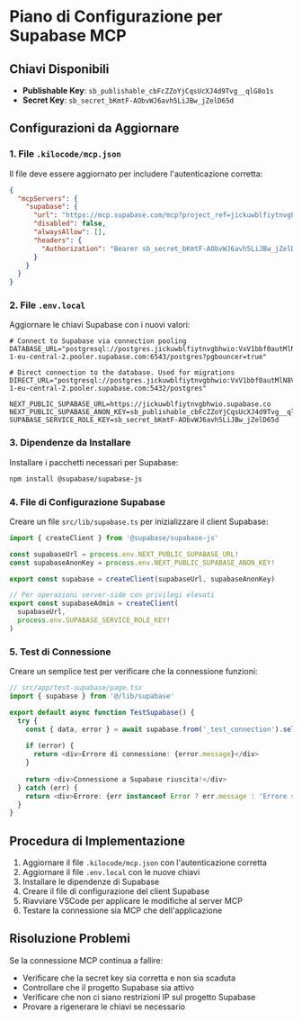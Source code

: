 # Piano di Configurazione per Supabase MCP

## Chiavi Disponibili
- **Publishable Key**: `sb_publishable_cbFcZZoYjCqsUcXJ4d9Tvg__qlG8o1s`
- **Secret Key**: `sb_secret_bKmtF-AObvWJ6avh5LiJBw_jZelD65d`

## Configurazioni da Aggiornare

### 1. File `.kilocode/mcp.json`
Il file deve essere aggiornato per includere l'autenticazione corretta:

```json
{
  "mcpServers": {
    "supabase": {
      "url": "https://mcp.supabase.com/mcp?project_ref=jickuwblfiytnvgbhwio",
      "disabled": false,
      "alwaysAllow": [],
      "headers": {
        "Authorization": "Bearer sb_secret_bKmtF-AObvWJ6avh5LiJBw_jZelD65d"
      }
    }
  }
}
```

### 2. File `.env.local`
Aggiornare le chiavi Supabase con i nuovi valori:

```env
# Connect to Supabase via connection pooling
DATABASE_URL="postgresql://postgres.jickuwblfiytnvgbhwio:VxV1bbf0autMlN8V@aws-1-eu-central-2.pooler.supabase.com:6543/postgres?pgbouncer=true"

# Direct connection to the database. Used for migrations
DIRECT_URL="postgresql://postgres.jickuwblfiytnvgbhwio:VxV1bbf0autMlN8V@aws-1-eu-central-2.pooler.supabase.com:5432/postgres"

NEXT_PUBLIC_SUPABASE_URL=https://jickuwblfiytnvgbhwio.supabase.co
NEXT_PUBLIC_SUPABASE_ANON_KEY=sb_publishable_cbFcZZoYjCqsUcXJ4d9Tvg__qlG8o1s
SUPABASE_SERVICE_ROLE_KEY=sb_secret_bKmtF-AObvWJ6avh5LiJBw_jZelD65d
```

### 3. Dipendenze da Installare
Installare i pacchetti necessari per Supabase:

```bash
npm install @supabase/supabase-js
```

### 4. File di Configurazione Supabase
Creare un file `src/lib/supabase.ts` per inizializzare il client Supabase:

```typescript
import { createClient } from '@supabase/supabase-js'

const supabaseUrl = process.env.NEXT_PUBLIC_SUPABASE_URL!
const supabaseAnonKey = process.env.NEXT_PUBLIC_SUPABASE_ANON_KEY!

export const supabase = createClient(supabaseUrl, supabaseAnonKey)

// Per operazioni server-side con privilegi elevati
export const supabaseAdmin = createClient(
  supabaseUrl,
  process.env.SUPABASE_SERVICE_ROLE_KEY!
)
```

### 5. Test di Connessione
Creare un semplice test per verificare che la connessione funzioni:

```typescript
// src/app/test-supabase/page.tsx
import { supabase } from '@/lib/supabase'

export default async function TestSupabase() {
  try {
    const { data, error } = await supabase.from('_test_connection').select('*')
    
    if (error) {
      return <div>Errore di connessione: {error.message}</div>
    }
    
    return <div>Connessione a Supabase riuscita!</div>
  } catch (err) {
    return <div>Errore: {err instanceof Error ? err.message : 'Errore sconosciuto'}</div>
  }
}
```

## Procedura di Implementazione

1. Aggiornare il file `.kilocode/mcp.json` con l'autenticazione corretta
2. Aggiornare il file `.env.local` con le nuove chiavi
3. Installare le dipendenze di Supabase
4. Creare il file di configurazione del client Supabase
5. Riavviare VSCode per applicare le modifiche al server MCP
6. Testare la connessione sia MCP che dell'applicazione

## Risoluzione Problemi

Se la connessione MCP continua a fallire:
- Verificare che la secret key sia corretta e non sia scaduta
- Controllare che il progetto Supabase sia attivo
- Verificare che non ci siano restrizioni IP sul progetto Supabase
- Provare a rigenerare le chiavi se necessario